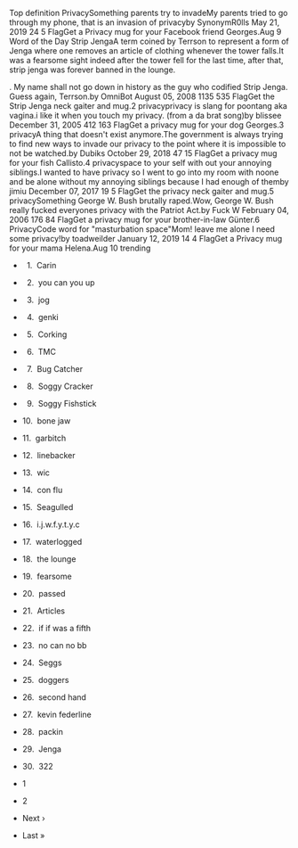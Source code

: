 Top definition PrivacySomething parents try to invadeMy parents tried to go through my phone, that is an invasion of privacyby SynonymR0lls May 21, 2019 24 5 FlagGet a Privacy mug for your Facebook friend Georges.Aug 9 Word of the Day Strip JengaA term coined by Terrson to represent a form of Jenga where one removes an article of clothing whenever the tower falls.It was a fearsome sight indeed after the tower fell for the last time, after that, strip jenga was forever banned in the lounge.  
  
<Terrson>. My name shall not go down in history as the guy who codified Strip Jenga.  
Guess again, Terrson.by OmniBot August 05, 2008 1135 535 FlagGet the Strip Jenga neck gaiter and mug.2 privacyprivacy is slang for poontang aka vagina.i like it when you touch my privacy. (from a da brat song)by blissee December 31, 2005 412 163 FlagGet a privacy mug for your dog Georges.3 privacyA thing that doesn't exist anymore.The government is always trying to find new ways to invade our privacy to the point where it is impossible to not be watched.by Dubiks October 29, 2018 47 15 FlagGet a privacy mug for your fish Callisto.4 privacyspace to your self with out your annoying siblings.I wanted to have privacy so I went to go into my room with noone and be alone without my annoying siblings because I had enough of themby jimiu December 07, 2017 19 5 FlagGet the privacy neck gaiter and mug.5 privacySomething George W. Bush brutally raped.Wow, George W. Bush really fucked everyones privacy with the Patriot Act.by Fuck W February 04, 2006 176 84 FlagGet a privacy mug for your brother-in-law Günter.6 PrivacyCode word for "masturbation space"Mom! leave me alone I need some privacy!by toadweilder January 12, 2019 14 4 FlagGet a Privacy mug for your mama Helena.Aug 10 trending

*     1.  Carin
*     2.  you can you up
*     3.  jog
*     4.  genki
*     5.  Corking
*     6.  TMC
*     7.  Bug Catcher
*     8.  Soggy Cracker
*     9.  Soggy Fishstick
*   10.  bone jaw
*   11.  garbitch
*   12.  linebacker
*   13.  wic
*   14.  con flu
*   15.  Seagulled
*   16.  i.j.w.f.y.t.y.c
*   17.  waterlogged
*   18.  the lounge
*   19.  fearsome
*   20.  passed
*   21.  Articles
*   22.  if if was a fifth
*   23.  no can no bb
*   24.  Seggs
*   25.  doggers
*   26.  second hand
*   27.  kevin federline
*   28.  packin
*   29.  Jenga
*   30.  322

*   1
*   2
*   Next ›
*   Last »
